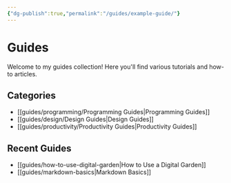 ```yaml
---
{"dg-publish":true,"permalink":"/guides/example-guide/"}
---
```



# Guides

Welcome to my guides collection! Here you'll find various tutorials and how-to articles.

## Categories

- [[guides/programming/Programming Guides\|Programming Guides]]
- [[guides/design/Design Guides\|Design Guides]]
- [[guides/productivity/Productivity Guides\|Productivity Guides]]

## Recent Guides

- [[guides/how-to-use-digital-garden\|How to Use a Digital Garden]]
- [[guides/markdown-basics\|Markdown Basics]]

